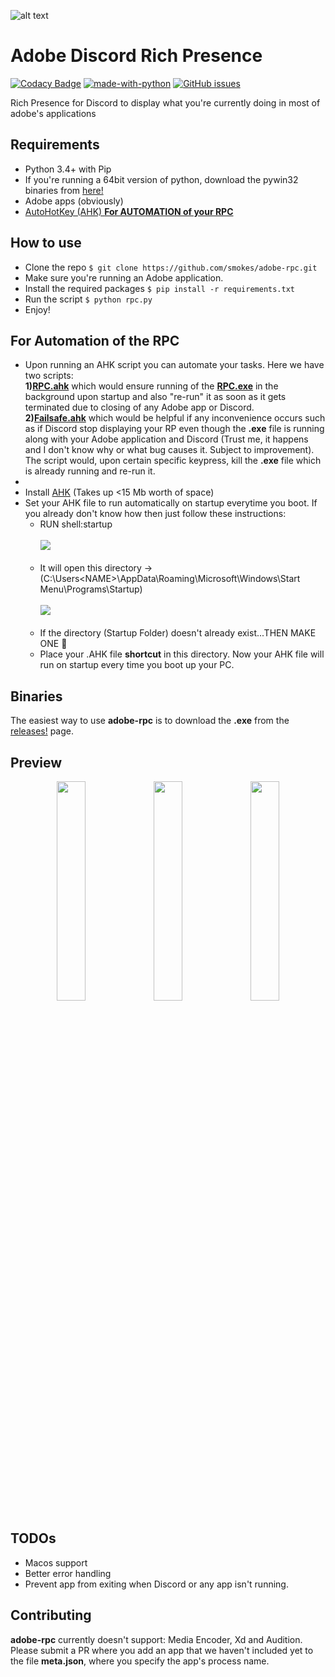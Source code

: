 ![alt text][header]

# Adobe Discord Rich Presence

[![Codacy Badge](https://api.codacy.com/project/badge/Grade/719bbef946084e78b20a1c7c63420e86)](https://www.codacy.com/app/imsmokie/adobe-rpc?utm_source=github.com&utm_medium=referral&utm_content=smokes/adobe-rpc&utm_campaign=Badge_Grade)
[![made-with-python](https://img.shields.io/badge/Made%20with-Python-1f425f.svg)](https://www.python.org/)
[![GitHub issues](https://img.shields.io/github/issues/smokes/adobe-rpc.svg)](https://GitHub.com/smokes/adobe-rpc/issues/)

Rich Presence for Discord to display what you're currently doing in most of adobe's applications

## Requirements

- Python 3.4+ with Pip
- If you're running a 64bit version of python, download the pywin32 binaries from [here!](https://github.com/mhammond/pywin32/releases)
- Adobe apps (obviously)
- [AutoHotKey (AHK) **For AUTOMATION of your RPC** ](https://www.autohotkey.com)

## How to use

- Clone the repo `$ git clone https://github.com/smokes/adobe-rpc.git`
- Make sure you're running an Adobe application.
- Install the required packages `$ pip install -r requirements.txt`
- Run the script `$ python rpc.py`
- Enjoy!

## For Automation of the RPC

- Upon running an AHK script you can automate your tasks. Here we have two scripts:<br>**1)**[**RPC.ahk**](https://github.com/smokes/adobe-rpc/blob/master/RPC.ahk) which would ensure running of the [**RPC.exe**](https://github.com/smokes/adobe-rpc/releases) in the background upon startup and also "re-run" it as soon as it gets terminated due to closing of any Adobe app or Discord.<br>**2)**[**Failsafe.ahk**](https://github.com/smokes/adobe-rpc/blob/master/failsafe.ahk) which would be helpful if any inconvenience occurs such as if Discord stop displaying your RP even though the **.exe** file is running along with your Adobe application and Discord (Trust me, it happens and I don't know why or what bug causes it. Subject to improvement). The script would, upon certain specific keypress, kill the **.exe** file which is already running and re-run it.<br>
- 
- Install [AHK](https://www.autohotkey.com) (Takes up <15 Mb worth of space)
- Set your AHK file to run automatically on startup everytime you boot. If you already don't know how then just follow these instructions:
  - RUN shell:startup<br><br>
  <img src = "https://i.imgur.com/Umr4unL.jpeg" /><br><br>
  - It will open this directory -> (C:\Users\<NAME>\AppData\Roaming\Microsoft\Windows\Start Menu\Programs\Startup)<br><br>
  <img src = "https://i.imgur.com/EY22e9A.png"/><br><br>
  - If the directory (Startup Folder) doesn't already exist...THEN MAKE ONE 🙂
  - Place your .AHK file **shortcut** in this directory. Now your AHK file will run on startup every time you boot up your PC.

## Binaries

The easiest way to use **adobe-rpc** is to download the **.exe** from the [releases!](https://github.com/smokes/adobe-rpc/releases) page.

## Preview

<div align="center">
   <img src="https://i.imgur.com/h1ipmi8.png" width="30%" />
   <img src="https://i.imgur.com/Zf6drg7.png" width="30%" />
   <img src="https://i.imgur.com/CIneIrh.png" width="30%" />
</div>

## TODOs

- Macos support
- Better error handling
- Prevent app from exiting when Discord or any app isn't running.

## Contributing

**adobe-rpc** currently doesn't support: Media Encoder, Xd and Audition. Please submit a PR where you add an app that we haven't included yet to the file **meta.json**, where you specify the app's process name.

[header]: https://i.imgur.com/zGFYunZ.png "Repo header"
